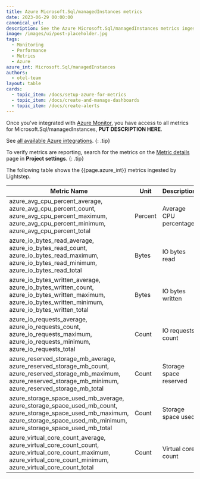 ```yaml
---
title: Azure Microsoft.Sql/managedInstances metrics
date: 2023-06-29 00:00:00
canonical_url:
description: See the Azure Microsoft.Sql/managedInstances metrics ingested by Lightstep Observability
image: /images/ui/post-placeholder.jpg
tags:
  - Monitoring
  - Performance
  - Metrics
  - Azure
azure_int: Microsoft.Sql/managedInstances
authors:
  - otel-team
layout: table
cards:
  - topic_item: /docs/setup-azure-for-metrics
  - topic_item: /docs/create-and-manage-dashboards
  - topic_item: /docs/create-alerts
---
```

Once you've integrated with [Azure Monitor](/docs/setup-azure-for-metrics), you have access to all metrics for Microsoft.Sql/managedInstances, **PUT DESCRIPTION HERE**. 

See [all available Azure integrations](/docs/azure-metrics).
{: .tip}

To verify metrics are reporting, search for the metrics on the [Metric details](/docs/manage-metric-details) page in **Project settings**.
{: .tip}

The following table shows the {{page.azure_int}} metrics ingested by Lightstep.
<table class="table-aws">
<colgroup><col span="1" style="width: 35%;" /><col span="1" style="width: 15%;" /><col span="1" style="width: 35%;" /></colgroup>
  <thead>
    <th>Metric Name</th>
    <th>Unit</th>
    <th>Description</th>
  </thead>
  <tr>
    <td>azure_avg_cpu_percent_average, azure_avg_cpu_percent_count, azure_avg_cpu_percent_maximum, azure_avg_cpu_percent_minimum, azure_avg_cpu_percent_total</td>
    <td>Percent</td>
    <td>Average CPU percentage</td>
  </tr>
  <tr>
    <td>azure_io_bytes_read_average, azure_io_bytes_read_count, azure_io_bytes_read_maximum, azure_io_bytes_read_minimum, azure_io_bytes_read_total</td>
    <td>Bytes</td>
    <td>IO bytes read</td>
  </tr>
  <tr>
    <td>azure_io_bytes_written_average, azure_io_bytes_written_count, azure_io_bytes_written_maximum, azure_io_bytes_written_minimum, azure_io_bytes_written_total</td>
    <td>Bytes</td>
    <td>IO bytes written</td>
  </tr>
  <tr>
    <td>azure_io_requests_average, azure_io_requests_count, azure_io_requests_maximum, azure_io_requests_minimum, azure_io_requests_total</td>
    <td>Count</td>
    <td>IO requests count</td>
  </tr>
  <tr>
    <td>azure_reserved_storage_mb_average, azure_reserved_storage_mb_count, azure_reserved_storage_mb_maximum, azure_reserved_storage_mb_minimum, azure_reserved_storage_mb_total</td>
    <td>Count</td>
    <td>Storage space reserved</td>
  </tr>
  <tr>
    <td>azure_storage_space_used_mb_average, azure_storage_space_used_mb_count, azure_storage_space_used_mb_maximum, azure_storage_space_used_mb_minimum, azure_storage_space_used_mb_total</td>
    <td>Count</td>
    <td>Storage space used</td>
  </tr>
  <tr>
    <td>azure_virtual_core_count_average, azure_virtual_core_count_count, azure_virtual_core_count_maximum, azure_virtual_core_count_minimum, azure_virtual_core_count_total</td>
    <td>Count</td>
    <td>Virtual core count</td>
  </tr>
</table>

